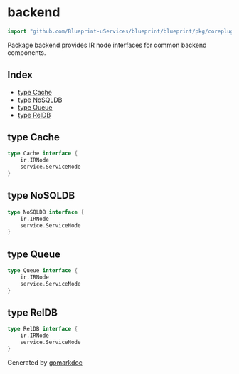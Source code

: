 <!-- Code generated by gomarkdoc. DO NOT EDIT -->

# backend

```go
import "github.com/Blueprint-uServices/blueprint/blueprint/pkg/coreplugins/backend"
```

Package backend provides IR node interfaces for common backend components.

## Index

- [type Cache](<#Cache>)
- [type NoSQLDB](<#NoSQLDB>)
- [type Queue](<#Queue>)
- [type RelDB](<#RelDB>)


<a name="Cache"></a>
## type Cache



```go
type Cache interface {
    ir.IRNode
    service.ServiceNode
}
```

<a name="NoSQLDB"></a>
## type NoSQLDB



```go
type NoSQLDB interface {
    ir.IRNode
    service.ServiceNode
}
```

<a name="Queue"></a>
## type Queue



```go
type Queue interface {
    ir.IRNode
    service.ServiceNode
}
```

<a name="RelDB"></a>
## type RelDB



```go
type RelDB interface {
    ir.IRNode
    service.ServiceNode
}
```

Generated by [gomarkdoc](<https://github.com/princjef/gomarkdoc>)
